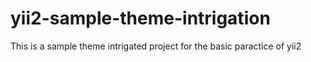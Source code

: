 # yii2-sample-theme-intrigation


This is a sample theme intrigated project for the basic paractice of yii2
